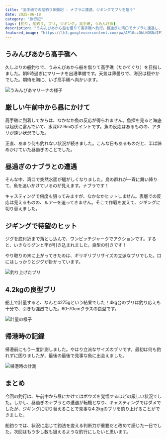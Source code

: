 ```yaml
---
title: "高手礁での船釣り体験記 - ナブラに遭遇、ジギングでブリを狙う"
date: 2025-06-18
category: "旅行記"
tags: [釣り, 船釣り, ブリ, ジギング, 高手礁, うみんぴあ]
description: "うみんぴあから船を借りて高手礁へ釣行。昼過ぎに湾口でナブラに遭遇し、ジギングで良型ブリをゲット。"
featured_image: "https://lh3.googleusercontent.com/pw/AP1GczOkLHOSNdIPIETfG08FqcfwrtD-K_oiJNK-bx1KQA62_VxfVcWW15oRZMArB9zZiXqwRE0G9ZTWogC7H9rY82e6GLWUNiK5aYt3FlOdltQFbc5aoWxHuXyMI1ygIYQVjR3rpkJaqmWx3mm7OwFmEin0fQ=s1000-no-gm?authuser=0"
---
```


<!-- 元のGoogle Photosリンク: https://photos.app.goo.gl/hT1y5aBbdDnh21ZSA -->

## うみんぴあから高手礁へ

久しぶりの船釣りで、うみんぴあから船を借りて高手礁（たかてぐり）を目指しました。朝9時過ぎにマリーナを出港準備です。天気は薄曇りで、海況は穏やかでした。期待を胸に、いざ高手礁へ向かいます。

![うみんぴあマリーナの様子](https://lh3.googleusercontent.com/pw/AP1GczPb0pCgvoApA8BMR8Y1pVXpjmUk5VP1NDT72bPxPZoBgBN8sAiMhcc9cFOn2GcNIL_f0wQ3P1OG0glNl6KEEQQIdEsiKHaAMFT-eQfDvr26ESftG06q904DDZQhegjfCcNzh0CppQQ470ulGFrXHiIyrQ=s1000-no-gm?authuser=0)

## 厳しい午前中から昼にかけて

高手礁に到着してからは、なかなか魚の反応が得られません。魚探を見ると海底は起伏に富んでいて、水深52.9mのポイントです。魚の反応はあるものの、アタリが遠い状況でした。

正直、あまり何も釣れない状況が続きました。こんな日もあるものだと、半ば諦めかけていた昼過ぎのことでした。

## 昼過ぎのナブラとの遭遇

そんな中、湾口で突然水面が騒がしくなりました。鳥の群れが一斉に舞い降りて、魚を追いかけているのが見えます。ナブラです！

キャスティングで何度も狙ってみますが、なかなかヒットしません。表層での反応は見えるものの、ルアーを追ってきません。そこで作戦を変えて、ジギングに切り替えました。

## ジギングで待望のヒット

ジグを底付近まで落とし込んで、ワンピッチジャークでアクションです。すると、いきなりグンと竿が引き込まれました。良型の引きです！

やり取りの末に上がってきたのは、ギリギリブリサイズの立派なブリでした。口にはしっかりとジグが掛かっています。

![釣り上げたブリ](https://lh3.googleusercontent.com/pw/AP1GczOkLHOSNdIPIETfG08FqcfwrtD-K_oiJNK-bx1KQA62_VxfVcWW15oRZMArB9zZiXqwRE0G9ZTWogC7H9rY82e6GLWUNiK5aYt3FlOdltQFbc5aoWxHuXyMI1ygIYQVjR3rpkJaqmWx3mm7OwFmEin0fQ=s1000-no-gm?authuser=0)

## 4.2kgの良型ブリ

船上で計量すると、なんと4275gという結果でした！4kg台のブリは釣り応えも十分で、引きも強烈でした。60-70cmクラスの良型です。

![計量の様子](https://lh3.googleusercontent.com/pw/AP1GczPfKjPQPBG4zSknHKmyIrzQzDcs9FHxJKcMIxANvPNGWEk6NAMlymPvBJx6EKRbcIdPANmCN9zTKGaEy2nKBeU004gzmWF2mJk9m1xGfy49dC4CKFmPm9EkrRPLK3BgRqUHxVWEl9adxQ2a3xtpHrgtSQ=s1000-no-gm?authuser=0)

## 帰港時の記録

帰港前にもう一度計測しました。やはり立派なサイズのブリです。最初は何も釣れずに困りましたが、最後の最後で見事な魚に出会えました。

![帰港時の計測](https://lh3.googleusercontent.com/pw/AP1GczMR63itMxC0sJTj1vpk-iHCIggcXkJmT7MVXGPM2TgoJInCvLQn24ojZGZ1YnAPqTWZTZ_m2iuLa9b77HPzs4nvSNVG7oWSPizpMijHDuXjnYEjjciNwarlnHqku4cKFipqDOhQI8HGMdqo1uWt9bAKnA=s1000-no-gm?authuser=0)

## まとめ

今回の釣行は、午前中から昼にかけてはボウズを覚悟するほどの厳しい状況でした。しかし、昼過ぎのナブラとの遭遇が転機となり、キャスティングではダメでしたが、ジギングに切り替えることで見事な4.2kgのブリを釣り上げることができました。

船釣りでは、状況に応じて釣法を変える判断力が重要だと改めて感じた一日でした。次回はもう少し数も狙えるような釣行にしたいと思います。